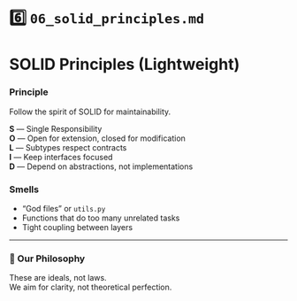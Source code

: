 # 6️⃣ `06_solid_principles.md`

# SOLID Principles (Lightweight)

### Principle
Follow the spirit of SOLID for maintainability.

**S** — Single Responsibility  
**O** — Open for extension, closed for modification  
**L** — Subtypes respect contracts  
**I** — Keep interfaces focused  
**D** — Depend on abstractions, not implementations

### Smells
- “God files” or `utils.py`
- Functions that do too many unrelated tasks
- Tight coupling between layers

---

### 🤝 Our Philosophy
These are ideals, not laws.  
We aim for clarity, not theoretical perfection.